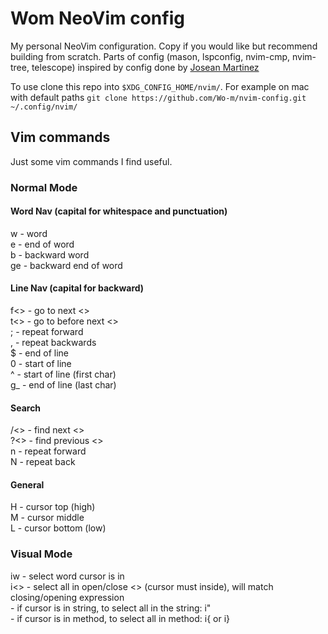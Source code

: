 # Wom NeoVim config
My personal NeoVim configuration. Copy if you would like but recommend building from scratch. Parts of config (mason, lspconfig, nvim-cmp, nvim-tree, telescope) inspired by config done by [Josean Martinez](https://www.youtube.com/@joseanmartinez)

To use clone this repo into `$XDG_CONFIG_HOME/nvim/`. For example on mac with default paths `git clone https://github.com/Wo-m/nvim-config.git ~/.config/nvim/`

## Vim commands
Just some vim commands I find useful.
### Normal Mode
#### Word Nav (capital for whitespace and punctuation)
w - word  
e - end of word  
b - backward word  
ge - backward end of word  

#### Line Nav (capital for backward)
f<> - go to next <>  
t<> - go to before next <>  
; - repeat forward  
, - repeat backwards  
$ - end of line  
0 - start of line  
^ - start of line (first char)  
g_ - end of line (last char)  

#### Search
/<> - find next <>  
?<> - find previous <>  
n - repeat forward  
N - repeat back  

#### General
H - cursor top (high)  
M - cursor middle  
L - cursor bottom (low)  

### Visual Mode
iw - select word cursor is in  
i<> - select all in open/close <> (cursor must inside), will match closing/opening expression  
    - if cursor is in string, to select all in the string: i"  
    - if cursor is in method, to select all in method: i{ or i}  
